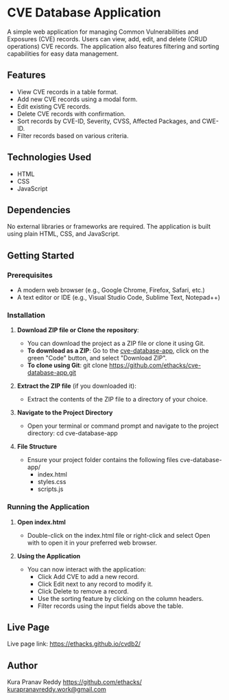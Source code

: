 # CVE Database Application

A simple web application for managing Common Vulnerabilities and Exposures (CVE) records. Users can view, add, edit, and delete (CRUD operations) CVE records. The application also features filtering and sorting capabilities for easy data management.

## Features

- View CVE records in a table format.
- Add new CVE records using a modal form.
- Edit existing CVE records.
- Delete CVE records with confirmation.
- Sort records by CVE-ID, Severity, CVSS, Affected Packages, and CWE-ID.
- Filter records based on various criteria.

## Technologies Used

- HTML
- CSS
- JavaScript

## Dependencies

No external libraries or frameworks are required. The application is built using plain HTML, CSS, and JavaScript.

## Getting Started

### Prerequisites

- A modern web browser (e.g., Google Chrome, Firefox, Safari, etc.)
- A text editor or IDE (e.g., Visual Studio Code, Sublime Text, Notepad++)

### Installation

1. **Download ZIP file or Clone the repository**:

   - You can download the project as a ZIP file or clone it using Git.
   - **To download as a ZIP**: Go to the [cve-database-app](https://github.com/ethacks/cve-database-app.git), click on the green "Code" button, and select "Download ZIP".
   - **To clone using Git**:
     git clone https://github.com/ethacks/cve-database-app.git

2. **Extract the ZIP file** (if you downloaded it):

   - Extract the contents of the ZIP file to a directory of your choice.

3. **Navigate to the Project Directory**
   - Open your terminal or command prompt and navigate to the project directory:
     cd cve-database-app
4. **File Structure**
   - Ensure your project folder contains the following files
     cve-database-app/
     - index.html
     - styles.css
     - scripts.js

### Running the Application

1. **Open index.html**

   - Double-click on the index.html file or right-click and select Open with to open it in your preferred web browser.

2. **Using the Application**
   - You can now interact with the application:
     - Click Add CVE to add a new record.
     - Click Edit next to any record to modify it.
     - Click Delete to remove a record.
     - Use the sorting feature by clicking on the column headers.
     - Filter records using the input fields above the table.

## Live Page

Live page link: https://ethacks.github.io/cvdb2/

## Author

Kura Pranav Reddy
https://github.com/ethacks/
kurapranavreddy.work@gmail.com